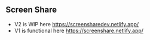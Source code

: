 ## Screen Share

- V2 is WIP here https://screensharedev.netlify.app/
- V1 is functional here https://screenshare.netlify.app/
